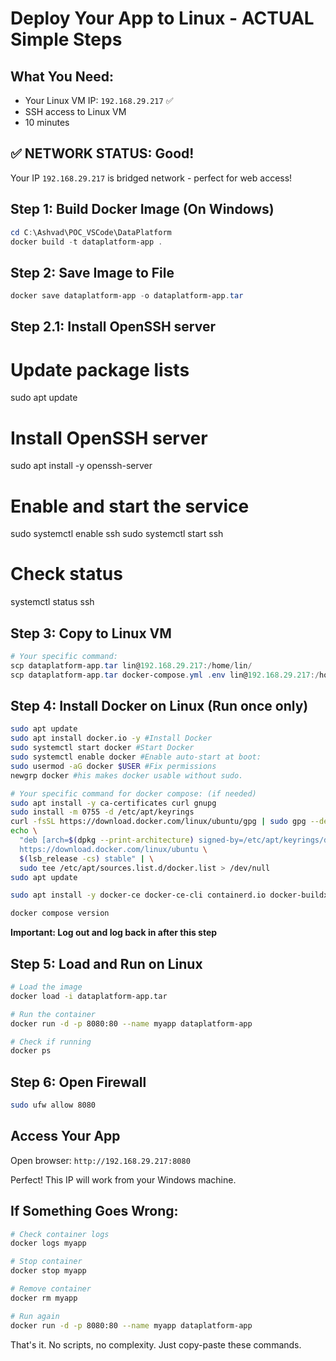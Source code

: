 # Deploy Your App to Linux - ACTUAL Simple Steps

## What You Need:
- Your Linux VM IP: `192.168.29.217` ✅
- SSH access to Linux VM
- 10 minutes

## ✅ NETWORK STATUS: Good!
Your IP `192.168.29.217` is bridged network - perfect for web access!

## Step 1: Build Docker Image (On Windows)
```powershell
cd C:\Ashvad\POC_VSCode\DataPlatform
docker build -t dataplatform-app .
```

## Step 2: Save Image to File
```powershell
docker save dataplatform-app -o dataplatform-app.tar
```

## Step 2.1: Install OpenSSH server

# Update package lists
sudo apt update

# Install OpenSSH server
sudo apt install -y openssh-server

# Enable and start the service
sudo systemctl enable ssh
sudo systemctl start ssh

# Check status
systemctl status ssh


## Step 3: Copy to Linux VM
```powershell
# Your specific command:
scp dataplatform-app.tar lin@192.168.29.217:/home/lin/
scp dataplatform-app.tar docker-compose.yml .env lin@192.168.29.217:/home/lin/ 
```

## Step 4: Install Docker on Linux (Run once only)
```bash
sudo apt update
sudo apt install docker.io -y #Install Docker
sudo systemctl start docker #Start Docker
sudo systemctl enable docker #Enable auto-start at boot:
sudo usermod -aG docker $USER #Fix permissions
newgrp docker #his makes docker usable without sudo.

# Your specific command for docker compose: (if needed)
sudo apt install -y ca-certificates curl gnupg
sudo install -m 0755 -d /etc/apt/keyrings
curl -fsSL https://download.docker.com/linux/ubuntu/gpg | sudo gpg --dearmor -o /etc/apt/keyrings/docker.gpg
echo \
  "deb [arch=$(dpkg --print-architecture) signed-by=/etc/apt/keyrings/docker.gpg] \
  https://download.docker.com/linux/ubuntu \
  $(lsb_release -cs) stable" | \
  sudo tee /etc/apt/sources.list.d/docker.list > /dev/null
sudo apt update

sudo apt install -y docker-ce docker-ce-cli containerd.io docker-buildx-plugin docker-compose-plugin

docker compose version


```
**Important: Log out and log back in after this step**

## Step 5: Load and Run on Linux
```bash
# Load the image
docker load -i dataplatform-app.tar

# Run the container
docker run -d -p 8080:80 --name myapp dataplatform-app

# Check if running
docker ps
```

## Step 6: Open Firewall
```bash
sudo ufw allow 8080
```

## Access Your App
Open browser: `http://192.168.29.217:8080`

Perfect! This IP will work from your Windows machine.

## If Something Goes Wrong:
```bash
# Check container logs
docker logs myapp

# Stop container
docker stop myapp

# Remove container
docker rm myapp

# Run again
docker run -d -p 8080:80 --name myapp dataplatform-app
```

That's it. No scripts, no complexity. Just copy-paste these commands.
